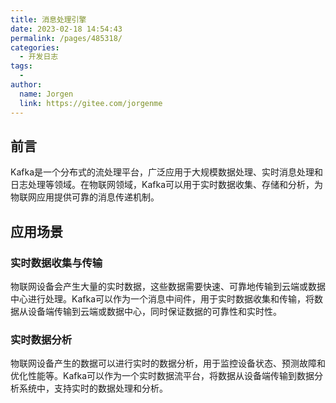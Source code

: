 ```yaml
---
title: 消息处理引擎
date: 2023-02-18 14:54:43
permalink: /pages/485318/
categories:
  - 开发日志
tags:
  - 
author: 
  name: Jorgen
  link: https://gitee.com/jorgenme
---
```


## 前言
Kafka是一个分布式的流处理平台，广泛应用于大规模数据处理、实时消息处理和日志处理等领域。在物联网领域，Kafka可以用于实时数据收集、存储和分析，为物联网应用提供可靠的消息传递机制。

<!-- more -->

## 应用场景

### 实时数据收集与传输
物联网设备会产生大量的实时数据，这些数据需要快速、可靠地传输到云端或数据中心进行处理。Kafka可以作为一个消息中间件，用于实时数据收集和传输，将数据从设备端传输到云端或数据中心，同时保证数据的可靠性和实时性。

### 实时数据分析
物联网设备产生的数据可以进行实时的数据分析，用于监控设备状态、预测故障和优化性能等。Kafka可以作为一个实时数据流平台，将数据从设备端传输到数据分析系统中，支持实时的数据处理和分析。